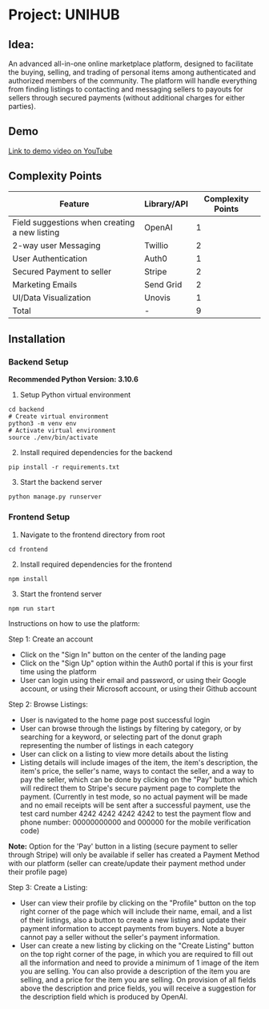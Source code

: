 # Project: UNIHUB

## Idea:

An advanced all-in-one online marketplace platform, designed to facilitate the buying, selling, and trading of personal items among authenticated and authorized members of the community. The platform will handle everything from finding listings to contacting and messaging sellers to payouts for sellers through secured payments (without additional charges for either parties).

## Demo

[Link to demo video on YouTube](https://youtu.be/iWQ2ktEA0s8)

## Complexity Points

| Feature                                       | Library/API | Complexity Points |
| --------------------------------------------- | ----------- | ----------------- |
| Field suggestions when creating a new listing | OpenAI      | 1                 |
| 2-way user Messaging                          | Twillio     | 2                 |
| User Authentication                           | Auth0       | 1                 |
| Secured Payment to seller                     | Stripe      | 2                 |
| Marketing Emails                              | Send Grid   | 2                 |
| UI/Data Visualization                         | Unovis      | 1                 |
| Total                                         | -           | 9                 |

## Installation

### Backend Setup

**Recommended Python Version: 3.10.6**

1. Setup Python virtual environment

```
cd backend
# Create virtual environment
python3 -m venv env
# Activate virtual environment
source ./env/bin/activate
```

2. Install required dependencies for the backend

```
pip install -r requirements.txt
```

3. Start the backend server

```
python manage.py runserver
```

### Frontend Setup

1. Navigate to the frontend directory from root

```
cd frontend
```

2. Install required dependencies for the frontend

```
npm install
```

3. Start the frontend server

```
npm run start
```

Instructions on how to use the platform:

Step 1: Create an account

- Click on the "Sign In" button on the center of the landing page
- Click on the "Sign Up" option within the Auth0 portal if this is your first time using the platform
- User can login using their email and password, or using their Google account, or using their Microsoft account, or using their Github account

Step 2: Browse Listings:

- User is navigated to the home page post successful login
- User can browse through the listings by filtering by category, or by searching for a keyword, or selecting part of the donut graph representing the number of listings in each category
- User can click on a listing to view more details about the listing
- Listing details will include images of the item, the item's description, the item's price, the seller's name, ways to contact the seller, and a way to pay the seller, which can be done by clicking on the "Pay" button which will redirect them to Stripe's secure payment page to complete the payment. (Currently in test mode, so no actual payment will be made and no email receipts will be sent after a successful payment, use the test card number 4242 4242 4242 4242 to test the payment flow and phone number: 00000000000 and 000000 for the mobile verification code)

**Note:** Option for the 'Pay' button in a listing (secure payment to seller through Stripe) will only be available if seller has created a Payment Method with our platform (seller can create/update their payment method under their profile page)

Step 3: Create a Listing:

- User can view their profile by clicking on the "Profile" button on the top right corner of the page which will include their name, email, and a list of their listings, also a button to create a new listing and update their payment information to accept payments from buyers. Note a buyer cannot pay a seller without the seller's payment information.
- User can create a new listing by clicking on the "Create Listing" button on the top right corner of the page, in which you are required to fill out all the information and need to provide a minimum of 1 image of the item you are selling. You can also provide a description of the item you are selling, and a price for the item you are selling. On provision of all fields above the description and price fields, you will receive a suggestion for the description field which is produced by OpenAI.
